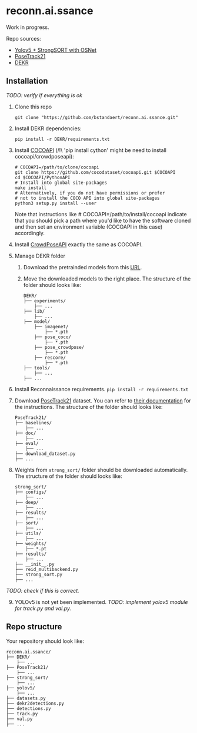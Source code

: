 # reconn.ai.ssance

Work in progress.

Repo sources:
- [Yolov5 + StrongSORT with OSNet](https://github.com/mikel-brostrom/Yolov5_StrongSORT_OSNet)
- [PoseTrack21](https://github.com/anDoer/PoseTrack21)
- [DEKR](https://github.com/HRNet/DEKR)


## Installation

*TODO: verify if everything is ok*

1. Clone this repo

    ```git clone "https://github.com/bstandaert/reconn.ai.ssance.git"```

2. Install DEKR dependencies:
   ```
   pip install -r DEKR/requirements.txt
   ```
3. Install [COCOAPI](https://github.com/cocodataset/cocoapi) (/!\ 'pip install cython' might be need to install cocoapi/crowdposeapi):
   ```
   # COCOAPI=/path/to/clone/cocoapi
   git clone https://github.com/cocodataset/cocoapi.git $COCOAPI
   cd $COCOAPI/PythonAPI
   # Install into global site-packages
   make install
   # Alternatively, if you do not have permissions or prefer
   # not to install the COCO API into global site-packages
   python3 setup.py install --user
   ```
   Note that instructions like # COCOAPI=/path/to/install/cocoapi indicate that you should pick a path where you'd like to have the software cloned and then set an environment variable (COCOAPI in this case) accordingly.
4. Install [CrowdPoseAPI](https://github.com/Jeff-sjtu/CrowdPose) exactly the same as COCOAPI.
5. Manage DEKR folder
    1. Download the pretrainded models from this [URL](https://mailustceducn-my.sharepoint.com/:f:/g/personal/aa397601_mail_ustc_edu_cn/EmoNwNpq4L1FgUsC9KbWezABSotd3BGOlcWCdkBi91l50g?e=HWuluh).
    2. Move the downloaded models to the right place. The structure of the folder should looks like:

        ```
        DEKR/
        ├── experiments/
            ├── ...
        ├── lib/
            ├── ...
        ├── model/
            ├── imagenet/
                ├── *.pth
            ├── pose_coco/
                ├── *.pth
            ├── pose_crowdpose/
                ├── *.pth
            ├── rescore/
                ├── *.pth
        ├── tools/
            ├── ...
        ├── ...
        ```

6. Install Reconnaissance requirements.
    ```pip install -r requirements.txt```

7. Download [PoseTrack21](https://github.com/anDoer/PoseTrack21) dataset. You can refer to [their documentation](https://github.com/anDoer/PoseTrack21#how-to-get-the-dataset) for the instructions. The structure of the folder should looks like:
    ```
    PoseTrack21/
    ├── baselines/
        ├── ...
    ├── doc/
        ├── ...
    ├── eval/
        ├── ...
    ├── download_dataset.py
    ├── ...
    ```
8. Weights from ```strong_sort/``` folder should be downloaded automatically. The structure of the folder should looks like:
    ```
    strong_sort/
    ├── configs/
        ├── ...
    ├── deep/
        ├── ...
    ├── results/
        ├── ...
    ├── sort/
        ├── ...
    ├── utils/
        ├── ...
    ├── weights/
        ├── *.pt
    ├── results/
        ├── ...
    ├── __init__.py
    ├── reid_multibackend.py
    ├── strong_sort.py
    ├── ...
    ```
*TODO: check if this is correct.*

9. YOLOv5 is not yet been implemented. *TODO: implement yolov5 module for track.py and val.py.*

## Repo structure

Your repository should look like:
```
reconn.ai.ssance/
├── DEKR/
    ├── ...
├── PoseTrack21/
    ├── ...
├── strong_sort/
    ├── ...
├── yolov5/
    ├── ...
├── datasets.py
├── dekr2detections.py
├── detections.py
├── track.py
├── val.py
├── ...
```